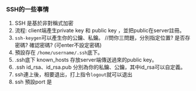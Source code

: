 ### SSH的一些事情
1. SSH 是基於非對稱式加密
2. 流程: client端產生private key 和 public key ，並把public在server註冊。
3. `ssh-keygen`可以產生你的公鑰、私鑰。 //問你三問題，分別指定位置? 是否存密碼? 確認密碼? (可enter不設定密碼)
4. 預設存在 `/home/username/.ssh`底下。
5. .ssh底下 known_hosts 存放server端傳送過來的public key。
6. .ssh id_rsa、id_rsa.pub 分別為你的私鑰、公鑰，其中id_rsa可以自定義。
7. ssh連上後，相要退出，打上指令`logout`就可以退出
8. ssh 預設port 是

 
